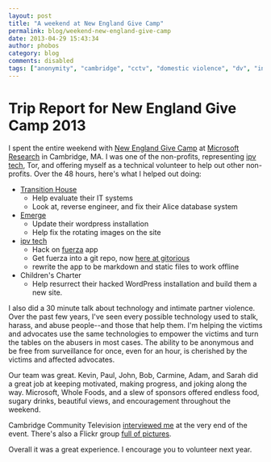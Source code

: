 ```yaml
---
layout: post
title: "A weekend at New England Give Camp"
permalink: blog/weekend-new-england-give-camp
date: 2013-04-29 15:43:34
author: phobos
category: blog
comments: disabled
tags: ["anonymity", "cambridge", "cctv", "domestic violence", "dv", "intimate partner violence", "ipv", "microsoft", "new england give camp", "tor"]
---
```


Trip Report for New England Give Camp 2013
==========================================

I spent the entire weekend with [New England Give Camp](http://newenglandgivecamp.org/) at [Microsoft Research](http://microsoftcambridge.com) in Cambridge, MA. I was one of the non-profits, representing [ipv tech](https://wiki.tpo.is), Tor, and offering myself as a technical volunteer to help out other non-profits. Over the 48 hours, here's what I helped out doing:

-   [Transition House](http://www.transitionhouse.org/)
    -   Help evaluate their IT systems
    -   Look at, reverse engineer, and fix their Alice database system
-   [Emerge](http://www.emergedv.com/)
    -   Update their wordpress installation
    -   Help fix the rotating images on the site
-   [ipv tech](https://wiki.tpo.is)
    -   Hack on [fuerza](http://fuerza.is) app
    -   Get fuerza into a git repo, now [here at gitorious](https://gitorious.org/fuerza)
    -   rewrite the app to be markdown and static files to work offline
-   Children's Charter
    -   Help resurrect their hacked WordPress installation and build them a new site.

I also did a 30 minute talk about technology and intimate partner violence. Over the past few years, I've seen every possible technology used to stalk, harass, and abuse people--and those that help them. I'm helping the victims and advocates use the same technologies to empower the victims and turn the tables on the abusers in most cases. The ability to be anonymous and be free from surveillance for once, even for an hour, is cherished by the victims and affected advocates.

Our team was great. Kevin, Paul, John, Bob, Carmine, Adam, and Sarah did a great job at keeping motivated, making progress, and joking along the way. Microsoft, Whole Foods, and a slew of sponsors offered endless food, sugary drinks, beautiful views, and encouragement throughout the weekend.

Cambridge Community Television [interviewed me](http://cctvcambridge.org/NEGiveCamp2013) at the very end of the event. There's also a Flickr group [full of pictures](https://secure.flickr.com/groups/negc2013/).

Overall it was a great experience. I encourage you to volunteer next year.
